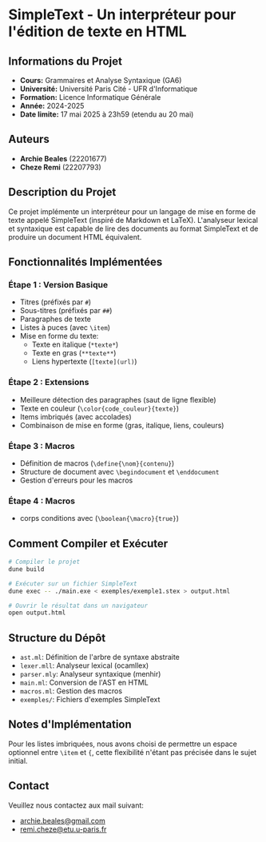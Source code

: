 
# SimpleText - Un interpréteur pour l'édition de texte en HTML

## Informations du Projet
- **Cours:** Grammaires et Analyse Syntaxique (GA6)
- **Université:** Université Paris Cité - UFR d'Informatique 
- **Formation:** Licence Informatique Générale
- **Année:** 2024-2025
- **Date limite:** 17 mai 2025 à 23h59 (etendu au 20 mai)

## Auteurs
- **Archie Beales** (22201677)
- **Cheze Remi** (22207793)

## Description du Projet

Ce projet implémente un interpréteur pour un langage de mise en forme de texte appelé SimpleText (inspiré de Markdown et LaTeX). L'analyseur lexical et syntaxique est capable de lire des documents au format SimpleText et de produire un document HTML équivalent.

## Fonctionnalités Implémentées

### Étape 1 : Version Basique
- Titres (préfixés par `#`)
- Sous-titres (préfixés par `##`)
- Paragraphes de texte
- Listes à puces (avec `\item`)
- Mise en forme du texte:
  - Texte en italique (`*texte*`)
  - Texte en gras (`**texte**`)
  - Liens hypertexte (`[texte](url)`)

### Étape 2 : Extensions
- Meilleure détection des paragraphes (saut de ligne flexible)
- Texte en couleur (`\color{code_couleur}{texte}`)
- Items imbriqués (avec accolades)
- Combinaison de mise en forme (gras, italique, liens, couleurs)

### Étape 3 : Macros
- Définition de macros (`\define{\nom}{contenu}`)
- Structure de document avec `\begindocument` et `\enddocument`
- Gestion d'erreurs pour les macros

### Étape 4 : Macros
- corps conditions avec (`\boolean{\macro}{true}`)

## Comment Compiler et Exécuter

```bash
# Compiler le projet
dune build

# Exécuter sur un fichier SimpleText
dune exec -- ./main.exe < exemples/exemple1.stex > output.html

# Ouvrir le résultat dans un navigateur
open output.html
```

## Structure du Dépôt

- `ast.ml`: Définition de l'arbre de syntaxe abstraite
- `lexer.mll`: Analyseur lexical (ocamllex)
- `parser.mly`: Analyseur syntaxique (menhir)
- `main.ml`: Conversion de l'AST en HTML
- `macros.ml`: Gestion des macros
- `exemples/`: Fichiers d'exemples SimpleText

## Notes d'Implémentation

Pour les listes imbriquées, nous avons choisi de permettre un espace optionnel entre `\item` et `{`, cette flexibilité n'étant pas précisée dans le sujet initial.


## Contact
Veuillez nous contactez aux mail suivant:
- archie.beales@gmail.com
- remi.cheze@etu.u-paris.fr